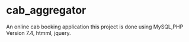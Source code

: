# cab_aggregator
An online cab booking application
this project is done using MySQL,PHP Version 7.4, htmml, jquery.
